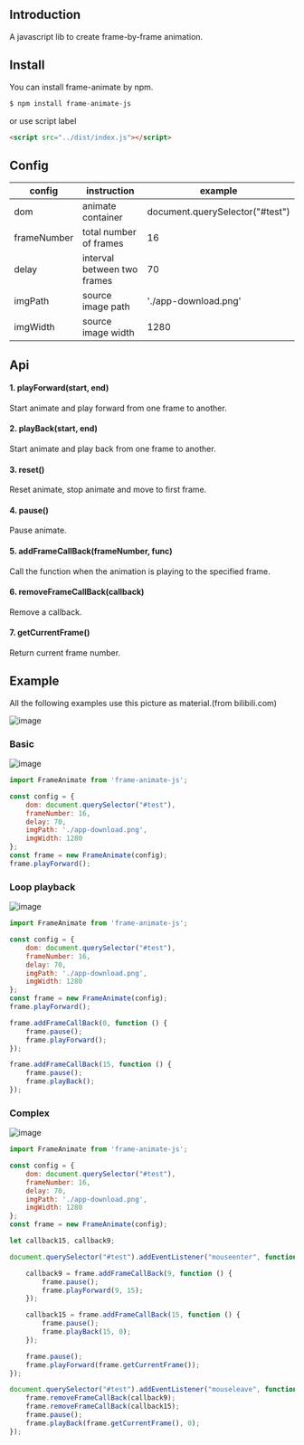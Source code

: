 ## Introduction

A javascript lib to create frame-by-frame animation.

## Install

You can install frame-animate by npm.

```javascript
$ npm install frame-animate-js
```

or use script label

```html
<script src="../dist/index.js"></script>
```

## Config

| config      |  instruction                 |  example
| --------    | -----                        |  -----
| dom         | animate container            |  document.querySelector("#test")
| frameNumber | total number of frames       |  16
| delay       | interval between two frames  |  70
| imgPath     | source image path            |  './app-download.png'
| imgWidth    | source image width           |  1280

## Api

#### 1. playForward(start, end)

Start animate and play forward from one frame to another.

#### 2. playBack(start, end)

Start animate and play back from one frame to another.

#### 3. reset()

Reset animate, stop animate and move to first frame.

#### 4. pause()

Pause animate.

#### 5. addFrameCallBack(frameNumber, func)

Call the function when the animation is playing to the specified frame.

#### 6. removeFrameCallBack(callback)

Remove a callback.

#### 7. getCurrentFrame()

Return current frame number.

## Example

All the following examples use this picture as material.(from bilibili.com)

![image](https://raw.githubusercontent.com/geminate/frame-animate-js/master/blob/app-download.png)

### Basic

![image](https://raw.githubusercontent.com/geminate/frame-animate-js/master/blob/basic.gif)

```javascript
import FrameAnimate from 'frame-animate-js';

const config = {
    dom: document.querySelector("#test"),
    frameNumber: 16,
    delay: 70,
    imgPath: './app-download.png',
    imgWidth: 1280
};
const frame = new FrameAnimate(config);
frame.playForward();
```

### Loop playback

![image](https://raw.githubusercontent.com/geminate/frame-animate-js/master/blob/loop.gif)

```javascript
import FrameAnimate from 'frame-animate-js';

const config = {
    dom: document.querySelector("#test"),
    frameNumber: 16,
    delay: 70,
    imgPath: './app-download.png',
    imgWidth: 1280
};
const frame = new FrameAnimate(config);
frame.playForward();

frame.addFrameCallBack(0, function () {
    frame.pause();
    frame.playForward();
});

frame.addFrameCallBack(15, function () {
    frame.pause();
    frame.playBack();
});
```

### Complex

![image](https://raw.githubusercontent.com/geminate/frame-animate-js/master/blob/complex.gif)

```javascript
import FrameAnimate from 'frame-animate-js';

const config = {
    dom: document.querySelector("#test"),
    frameNumber: 16,
    delay: 70,
    imgPath: './app-download.png',
    imgWidth: 1280
};
const frame = new FrameAnimate(config);

let callback15, callback9;

document.querySelector("#test").addEventListener("mouseenter", function () {

    callback9 = frame.addFrameCallBack(9, function () {
        frame.pause();
        frame.playForward(9, 15);
    });

    callback15 = frame.addFrameCallBack(15, function () {
        frame.pause();
        frame.playBack(15, 0);
    });

    frame.pause();
    frame.playForward(frame.getCurrentFrame());
});

document.querySelector("#test").addEventListener("mouseleave", function () {
    frame.removeFrameCallBack(callback9);
    frame.removeFrameCallBack(callback15);
    frame.pause();
    frame.playBack(frame.getCurrentFrame(), 0);
});
```

